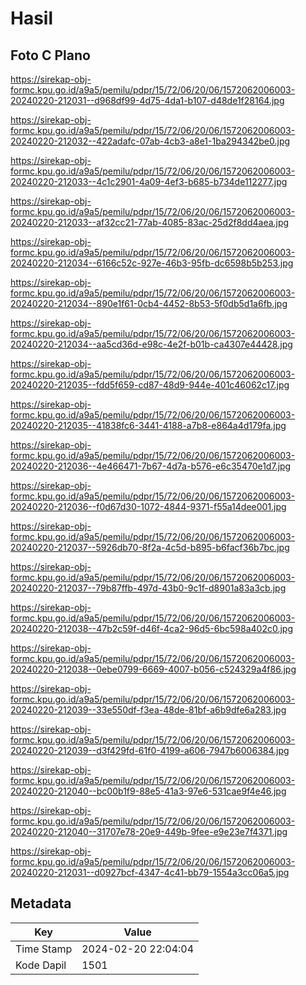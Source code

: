 # Hasil

## Foto C Plano

https://sirekap-obj-formc.kpu.go.id/a9a5/pemilu/pdpr/15/72/06/20/06/1572062006003-20240220-212031--d968df99-4d75-4da1-b107-d48de1f28164.jpg

https://sirekap-obj-formc.kpu.go.id/a9a5/pemilu/pdpr/15/72/06/20/06/1572062006003-20240220-212032--422adafc-07ab-4cb3-a8e1-1ba294342be0.jpg

https://sirekap-obj-formc.kpu.go.id/a9a5/pemilu/pdpr/15/72/06/20/06/1572062006003-20240220-212033--4c1c2901-4a09-4ef3-b685-b734de112277.jpg

https://sirekap-obj-formc.kpu.go.id/a9a5/pemilu/pdpr/15/72/06/20/06/1572062006003-20240220-212033--af32cc21-77ab-4085-83ac-25d2f8dd4aea.jpg

https://sirekap-obj-formc.kpu.go.id/a9a5/pemilu/pdpr/15/72/06/20/06/1572062006003-20240220-212034--6166c52c-927e-46b3-95fb-dc6598b5b253.jpg

https://sirekap-obj-formc.kpu.go.id/a9a5/pemilu/pdpr/15/72/06/20/06/1572062006003-20240220-212034--890e1f61-0cb4-4452-8b53-5f0db5d1a6fb.jpg

https://sirekap-obj-formc.kpu.go.id/a9a5/pemilu/pdpr/15/72/06/20/06/1572062006003-20240220-212034--aa5cd36d-e98c-4e2f-b01b-ca4307e44428.jpg

https://sirekap-obj-formc.kpu.go.id/a9a5/pemilu/pdpr/15/72/06/20/06/1572062006003-20240220-212035--fdd5f659-cd87-48d9-944e-401c46062c17.jpg

https://sirekap-obj-formc.kpu.go.id/a9a5/pemilu/pdpr/15/72/06/20/06/1572062006003-20240220-212035--41838fc6-3441-4188-a7b8-e864a4d179fa.jpg

https://sirekap-obj-formc.kpu.go.id/a9a5/pemilu/pdpr/15/72/06/20/06/1572062006003-20240220-212036--4e466471-7b67-4d7a-b576-e6c35470e1d7.jpg

https://sirekap-obj-formc.kpu.go.id/a9a5/pemilu/pdpr/15/72/06/20/06/1572062006003-20240220-212036--f0d67d30-1072-4844-9371-f55a14dee001.jpg

https://sirekap-obj-formc.kpu.go.id/a9a5/pemilu/pdpr/15/72/06/20/06/1572062006003-20240220-212037--5926db70-8f2a-4c5d-b895-b6facf36b7bc.jpg

https://sirekap-obj-formc.kpu.go.id/a9a5/pemilu/pdpr/15/72/06/20/06/1572062006003-20240220-212037--79b87ffb-497d-43b0-9c1f-d8901a83a3cb.jpg

https://sirekap-obj-formc.kpu.go.id/a9a5/pemilu/pdpr/15/72/06/20/06/1572062006003-20240220-212038--47b2c59f-d46f-4ca2-96d5-6bc598a402c0.jpg

https://sirekap-obj-formc.kpu.go.id/a9a5/pemilu/pdpr/15/72/06/20/06/1572062006003-20240220-212038--0ebe0799-6669-4007-b056-c524329a4f86.jpg

https://sirekap-obj-formc.kpu.go.id/a9a5/pemilu/pdpr/15/72/06/20/06/1572062006003-20240220-212039--33e550df-f3ea-48de-81bf-a6b9dfe6a283.jpg

https://sirekap-obj-formc.kpu.go.id/a9a5/pemilu/pdpr/15/72/06/20/06/1572062006003-20240220-212039--d3f429fd-61f0-4199-a606-7947b6006384.jpg

https://sirekap-obj-formc.kpu.go.id/a9a5/pemilu/pdpr/15/72/06/20/06/1572062006003-20240220-212040--bc00b1f9-88e5-41a3-97e6-531cae9f4e46.jpg

https://sirekap-obj-formc.kpu.go.id/a9a5/pemilu/pdpr/15/72/06/20/06/1572062006003-20240220-212040--31707e78-20e9-449b-9fee-e9e23e7f4371.jpg

https://sirekap-obj-formc.kpu.go.id/a9a5/pemilu/pdpr/15/72/06/20/06/1572062006003-20240220-212031--d0927bcf-4347-4c41-bb79-1554a3cc06a5.jpg


## Metadata

| Key        | Value               |
| ---------- | ------------------- |
| Time Stamp | 2024-02-20 22:04:04 |
| Kode Dapil | 1501                |



